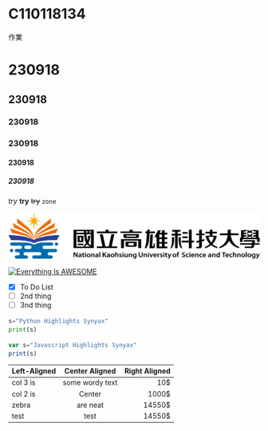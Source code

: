 # C110118134
作業
# 230918
## 230918
### 230918
### 230918
#### 230918
##### 230918
*try*
**try**
~~try~~
`zone`

![NKUST](nkust.png "高科大")

[![Everything Is AWESOME](https://img.youtube.com/vi/StTqXEQ2l-Y/0.jpg)](https://www.youtube.com/watch?v=StTqXEQ2l-Y "Everything Is AWESOME")


 - [x] To Do List
 - [ ] 2nd thing
 - [ ] 3nd thing

```python
s="Python Highlights Synyax"
print(s)
```
```js
var s="Javascript Highlights Synyax"
print(s)
```

|Left-Aligned|Center Aligned|Right Aligned|
|:-----------|:--------------:|----:|
|col 3 is    |some wordy text|10$|
|col 2 is    |Center|1000$|
|zebra      |are neat|14550$|
|test      |test|14550$|
